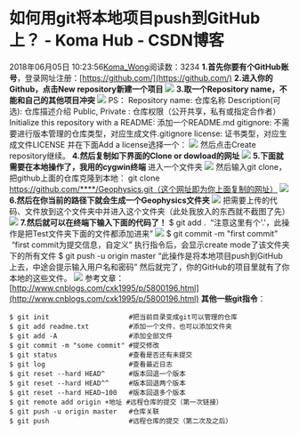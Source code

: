 # 如何用git将本地项目push到GitHub上？ - Koma Hub - CSDN博客
2018年06月05日 10:23:56[Koma_Wong](https://me.csdn.net/Rong_Toa)阅读数：3234
**1.首先你要有个GitHub账号**，登录网址注册：[https://github.com/](https://github.com/)
**2.进入你的Github，点击New repository新建一个项目**
![](https://img-blog.csdn.net/20180605101816447)
**3.取一个Repository name，不能和自己的其他项目冲突**
![](https://img-blog.csdn.net/20180605101824462)
PS：
Repository name: 仓库名称
Description(可选): 仓库描述介绍
Public, Private : 仓库权限（公开共享，私有或指定合作者）
Initialize this repository with a README: 添加一个README.md
gitignore: 不需要进行版本管理的仓库类型，对应生成文件.gitignore
license: 证书类型，对应生成文件LICENSE
并在下面Add a license选择一个：
![](https://img-blog.csdn.net/20180605101835364)
然后点击Create repository继续。
**4.然后复制如下界面的Clone or dowload的网址**
![](https://img-blog.csdn.net/20180605101843521)
**5.下面就需要在本地操作了，我用的cygwin终端**
进入一个文件夹
![](https://img-blog.csdn.net/20180605101858667)
然后输入git clone，把github上面的仓库克隆到本地：
git clone https://github.com/****/Geophysics.git（这个网址即为你上面复制的网址）
![](https://img-blog.csdn.net/20180605101913131)
**6.然后在你当前的路径下就会生成一个Geophysics文件夹**
![](https://img-blog.csdn.net/20180605101920964)
把需要上传的代码、文件放到这个文件夹中并进入这个文件夹（此处我放入的东西就不截图了先）
![](https://img-blog.csdn.net/20180605101928617)
**7.然后就可以在终端下输入下面的代码了！**
$ git add .  “注意这里有个'.'，此操作是把Test文件夹下面的文件都添加进来”
![](https://img-blog.csdn.net/20180605101936948)
$ git commit -m "first commit"  “first commit为提交信息，自定义”
执行指令后，会显示create mode了该文件夹下的所有文件
$ git push -u origin master “此操作是将本地项目push到GitHub上去，中途会提示输入用户名和密码”
然后就完了，你的GitHub的项目里就有了你本地的这些文件。
![](https://img-blog.csdn.net/20180605101944314)
参考文章：[http://www.cnblogs.com/cxk1995/p/5800196.html](http://www.cnblogs.com/cxk1995/p/5800196.html)
**其他一些git指令**：
```
$ git init                    #把当前目录变成git可以管理的仓库
$ git add readme.txt          #添加一个文件，也可以添加文件夹
$ git add -A                  #添加全部文件
$ git commit -m "some commit" #提交修改
$ git status                  #查看是否还有未提交
$ git log                     #查看最近日志
$ git reset --hard HEAD^      #版本回退一个版本
$ git reset --hard HEAD^^     #版本回退两个版本
$ git reset --hard HEAD~100   #版本回退多个版本
$ git remote add origin +地址 #远程仓库的提交（第一次链接）
$ git push -u origin master   #仓库关联
$ git push                    #远程仓库的提交（第二次及之后）
```
